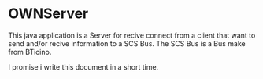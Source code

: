 OWNServer
==========

This java application is a Server for recive connect from a client that want to
send and/or recive information to a SCS Bus. The SCS Bus is a Bus make from
BTicino.

I promise i write this document in a short time.
